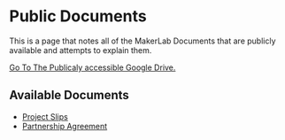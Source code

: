 # Public Documents
This is a page that notes all of the MakerLab Documents that are publicly available and attempts to explain them.

[Go To The Publicaly accessible Google Drive.](https://drive.google.com/drive/folders/1tXxg5LY8pk3Rm8OSJiYt52xQnMtXOfWE?usp=sharing)

## Available Documents
- [Project Slips](project_slip_printout.md)
- [Partnership Agreement](partnership_agreement.md)
